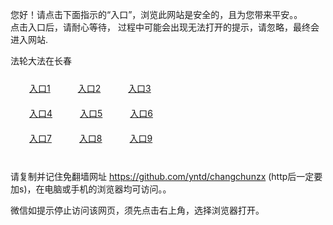 您好！请点击下面指示的“入口”，浏览此网站是安全的，且为您带来平安。。 <br/>
点击入口后，请耐心等待， 过程中可能会出现无法打开的提示，请忽略，最终会进入网站. </br>

法轮大法在长春<br/>
<div style="padding:10px"><a style="margin:20px" target="_blank" href="https://drdfaxov0o1ei.cloudfront.net/2Qpsp?cyypdxjx" id="ccLink1" rel="nofollow">入口1</a> <a target="_blank" style="margin:20px" href="https://d10u6ll4l2m7z.cloudfront.net/2Qpsp?jxeacn" id="ccLink2" rel="nofollow">入口2</a> <a style="margin:20px" target="_blank" href="https://d1s4tmsvr8vpwy.cloudfront.net/2Qpsp?lfogrzh" id="ccLink3" rel="nofollow">入口3</a></div>

<div style="padding:10px" ><a style="margin:20px" target="_blank" href="https://drdfaxov0o1ei.cloudfront.net/2Qpsp?cyypdxjx" id="ccLink4" rel="nofollow">入口4</a> <a style="margin:20px" href="https://d10u6ll4l2m7z.cloudfront.net/2Qpsp?jxeacn" target="_blank" id="ccLink5" rel="nofollow">入口5</a> <a style="margin:20px" href="https://d1s4tmsvr8vpwy.cloudfront.net/2Qpsp?lfogrzh" target="_blank" id="ccLink6" rel="nofollow">入口6</a></div>

<div style="padding:10px"><a style="margin:20px" target="_blank" href="https://drdfaxov0o1ei.cloudfront.net/2Qpsp?cyypdxjx" id="ccLink7" rel="nofollow">入口7</a> <a style="margin:20px" href="https://d10u6ll4l2m7z.cloudfront.net/2Qpsp?jxeacn" target="_blank" id="ccLink8" rel="nofollow">入口8</a> <a style="margin:20px" target="_blank" href="https://d1s4tmsvr8vpwy.cloudfront.net/2Qpsp?lfogrzh" id="ccLink9" rel="nofollow">入口9</a></div>

<br/>



请复制并记住免翻墙网址 https://github.com/yntd/changchunzx (http后一定要加s)，在电脑或手机的浏览器均可访问。。<br/>

微信如提示停止访问该网页，须先点击右上角，选择浏览器打开。
